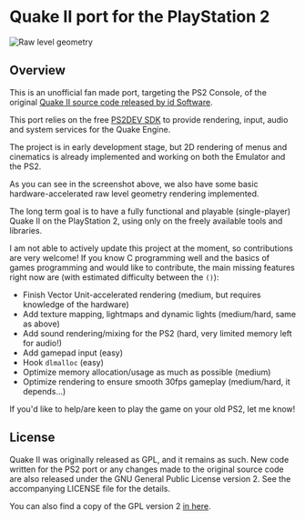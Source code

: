 
# Quake II port for the PlayStation 2

![Raw level geometry](https://raw.githubusercontent.com/glampert/quake2-for-ps2/master/misc/screens/q2ps2-level-notex-2.png "Raw level geometry")

## Overview

This is an unofficial fan made port, targeting the PS2 Console, of the original
[Quake II source code released by id Software][link_id_repo].

This port relies on the free [PS2DEV SDK][link_ps2_dev] to provide rendering,
input, audio and system services for the Quake Engine.

The project is in early development stage, but 2D rendering of menus and cinematics
is already implemented and working on both the Emulator and the PS2.

As you can see in the screenshot above, we also have some basic
hardware-accelerated raw level geometry rendering implemented.

The long term goal is to have a fully functional and playable (single-player)
Quake II on the PlayStation 2, using only on the freely available tools and libraries.

I am not able to actively update this project at the moment, so contributions are very welcome!
If you know C programming well and the basics of games programming and would like to contribute,
the main missing features right now are (with estimated difficulty between the `()`):

- Finish Vector Unit-accelerated rendering (medium, but requires knowledge of the hardware)
- Add texture mapping, lightmaps and dynamic lights (medium/hard, same as above)
- Add sound rendering/mixing for the PS2 (hard, very limited memory left for audio!)
- Add gamepad input (easy)
- Hook `dlmalloc` (easy)
- Optimize memory allocation/usage as much as possible (medium)
- Optimize rendering to ensure smooth 30fps gameplay (medium/hard, it depends...)

If you'd like to help/are keen to play the game on your old PS2, let me know!

## License

Quake II was originally released as GPL, and it remains as such. New code written
for the PS2 port or any changes made to the original source code are also released under the
GNU General Public License version 2. See the accompanying LICENSE file for the details.

You can also find a copy of the GPL version 2 [in here][link_gpl_v2].

[link_id_repo]: https://github.com/id-Software/Quake-2
[link_ps2_dev]: https://github.com/ps2dev
[link_gpl_v2]:  https://www.gnu.org/licenses/old-licenses/gpl-2.0.en.html

